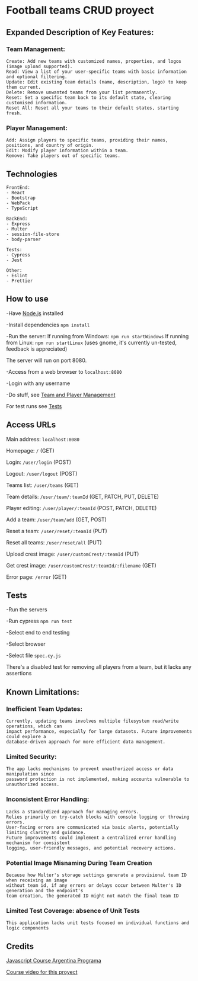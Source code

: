# Football teams CRUD proyect

## Expanded Description of Key Features: <a name="team-management"></a>

### Team Management:

    Create: Add new teams with customized names, properties, and logos (image upload supported).
    Read: View a list of your user-specific teams with basic information and optional filtering.
    Update: Edit existing team details (name, description, logo) to keep them current.
    Delete: Remove unwanted teams from your list permanently.
    Reset: Set a specific team back to its default state, clearing customised information.
    Reset All: Reset all your teams to their default states, starting fresh.

### Player Management:
    
    Add: Assign players to specific teams, providing their names, positions, and country of origin.
    Edit: Modify player information within a team.
    Remove: Take players out of specific teams.

## Technologies

    FrontEnd:
    - React
    - Bootstrap
    - WebPack
    - TypeScript

    BackEnd:
    - Express
    - Multer
    - session-file-store
    - body-parser

    Tests:
    - Cypress
    - Jest

    Other:
    - Eslint
    - Prettier
    
## How to use

-Have [Node.js](https://nodejs.org/en) installed

-Install dependencies `npm install`

-Run the server:
    If running from Windows: `npm run startWindows`
    If running from Linux: `npm run startLinux` (uses gnome, it's currently un-tested, feedback is appreciated)

The server will run on port 8080.

-Access from a web browser to `localhost:8080`

-Login with any username

-Do stuff, see [Team and Player Management](#team-management)

For test runs see [Tests](#tests)

## Access URLs
Main address: `localhost:8080`

Homepage: `/` (GET)

Login: `/user/login` (POST)

Logout: `/user/logout` (POST)

Teams list: `/user/teams` (GET)

Team details: `/user/team/:teamId` (GET, PATCH, PUT, DELETE)

Player editing: `/user/player/:teamId` (POST, PATCH, DELETE)

Add a team: `/user/team/add` (GET, POST)

Reset a team: `/user/reset/:teamId` (PUT) 

Reset all teams: `/user/reset/all` (PUT)

Upload crest image: `/user/customCrest/:teamId` (PUT)

Get crest image: `/user/customCrest/:teamId/:filename` (GET)

Error page: `/error` (GET)

## Tests <a name="tests"></a>

-Run the servers

-Run cypress `npm run test`

-Select end to end testing

-Select browser

-Select file `spec.cy.js`

There's a disabled test for removing all players from a team, but it lacks any assertions

## Known Limitations:

### Inefficient Team Updates:

    Currently, updating teams involves multiple filesystem read/write operations, which can
    impact performance, especially for large datasets. Future improvements could explore a
    database-driven approach for more efficient data management.

### Limited Security:

    The app lacks mechanisms to prevent unauthorized access or data manipulation since 
    password protection is not implemented, making accounts vulnerable to unauthorized access.

### Inconsistent Error Handling:

    Lacks a standardized approach for managing errors.
    Relies primarily on try-catch blocks with console logging or throwing errors.
    User-facing errors are communicated via basic alerts, potentially limiting clarity and guidance.
    Future improvements could implement a centralized error handling mechanism for consistent
    logging, user-friendly messages, and potential recovery actions.

### Potential Image Misnaming During Team Creation

    Because how Multer's storage settings generate a provisional team ID when receiving an image
    without team id, if any errors or delays occur between Multer's ID generation and the endpoint's
    team creation, the generated ID might not match the final team ID

### Limited Test Coverage: absence of Unit Tests

    This application lacks unit tests focused on individual functions and logic components

## Credits
[Javascript Course Argentina Programa](https://argentinaprograma.com/)

[Course video for this proyect](https://www.youtube.com/watch?v=8LxxQeNCu4U&list=PLs73pLtDNXD893LSF8fP-EfZbGWMECmnc&index=17)
